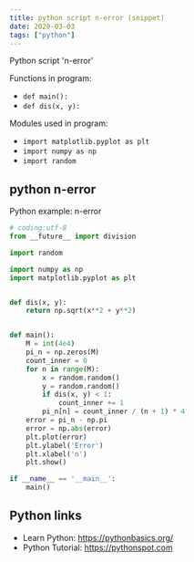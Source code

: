 ```yaml
---
title: python script n-error (snippet)
date: 2020-03-03
tags: ["python"]
---
```

Python script 'n-error'

Functions in program: 
* `def main():`
* `def dis(x, y):`

Modules used in program: 
* `import matplotlib.pyplot as plt`
* `import numpy as np`
* `import random`

## python n-error

Python example: n-error

```python
# coding:utf-8
from __future__ import division

import random

import numpy as np
import matplotlib.pyplot as plt


def dis(x, y):
    return np.sqrt(x**2 + y**2)


def main():
    M = int(4e4)
    pi_n = np.zeros(M)
    count_inner = 0
    for n in range(M):
        x = random.random()
        y = random.random()
        if dis(x, y) < 1:
            count_inner += 1
        pi_n[n] = count_inner / (n + 1) * 4
    error = pi_n - np.pi
    error = np.abs(error)
    plt.plot(error)
    plt.ylabel('Error')
    plt.xlabel('n')
    plt.show()

if __name__ == '__main__':
    main()

```

## Python links

- Learn Python: https://pythonbasics.org/
- Python Tutorial: https://pythonspot.com
